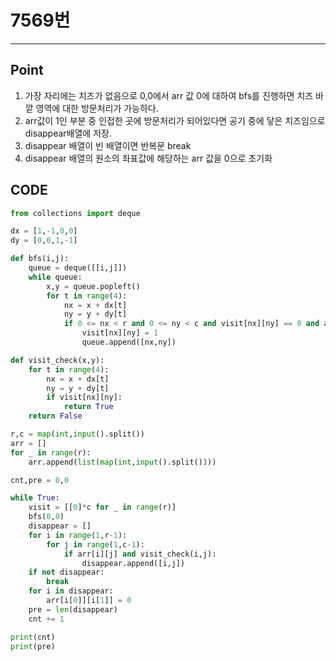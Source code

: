 # 7569번



---

## Point



1.  가장 자리에는 치즈가 없음으로 0,0에서 arr 값 0에 대하여 bfs를 진행하면 치즈 바깥 영역에 대한 방문처리가 가능하다.
1.  arr값이 1인 부분 중 인접한 곳에 방문처리가 되어있다면 공기 중에 닿은 치즈임으로 disappear배열에 저장.
1.  disappear 배열이 빈 배열이면 반복문 break
1.  disappear 배열의 원소의 좌표값에 해당하는 arr 값을 0으로 초기화

 

## CODE

```python
from collections import deque

dx = [1,-1,0,0]
dy = [0,0,1,-1]

def bfs(i,j):
    queue = deque([[i,j]])
    while queue:
        x,y = queue.popleft()
        for t in range(4):
            nx = x + dx[t]
            ny = y + dy[t]
            if 0 <= nx < r and 0 <= ny < c and visit[nx][ny] == 0 and arr[nx][ny] == 0:
                visit[nx][ny] = 1
                queue.append([nx,ny])

def visit_check(x,y):
    for t in range(4):
        nx = x + dx[t]
        ny = y + dy[t]
        if visit[nx][ny]:
            return True
    return False

r,c = map(int,input().split())
arr = []
for _ in range(r):
    arr.append(list(map(int,input().split())))

cnt,pre = 0,0

while True:
    visit = [[0]*c for _ in range(r)]
    bfs(0,0)
    disappear = []
    for i in range(1,r-1):
        for j in range(1,c-1):
            if arr[i][j] and visit_check(i,j):
                disappear.append([i,j])
    if not disappear:
        break
    for i in disappear:
        arr[i[0]][i[1]] = 0
    pre = len(disappear)
    cnt += 1

print(cnt)
print(pre)
```

